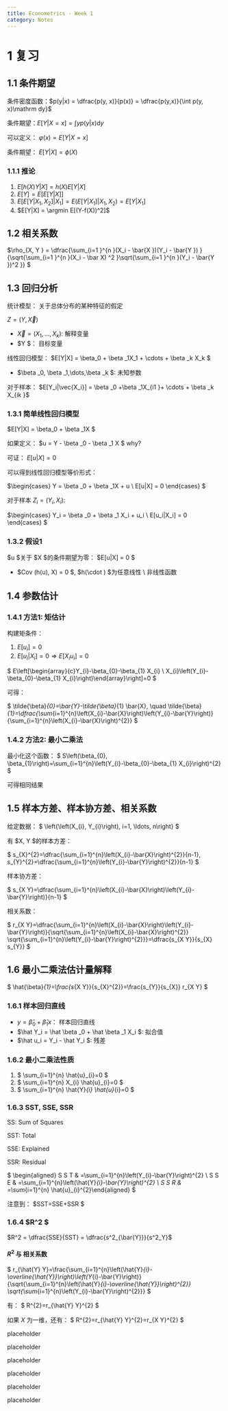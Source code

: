 ```yaml
---
title: Econometrics - Week 1
category: Notes
---
```


# 1 复习

## 1.1 条件期望

条件密度函数：$p(y|x) = \dfrac{p(y, x)}{p(x)} = \dfrac{p(y,x)}{\int p(y, x)\mathrm dy}$

条件期望：$E[Y|X=x] = \int yp(y|x) \mathrm dy$

可以定义： $\varphi (x) = E[Y|X = x]$

条件期望： $E[Y|X] = \phi (X)$

### 1.1.1 推论

1. $E[h(X) Y|X] = h(X) E[Y|X]$
2. $E[Y] = E[E[Y|X]]$
3. $E[E[Y|X_1,X_2]|X_1] = E(E[Y|X_1]|X_1,X_2) = E[Y|X_1]$
4. $E[Y|X] = \argmin E[(Y-f(X))^2]$

## 1.2 相关系数 

$\rho_{X, Y } = \dfrac{\sum_{i=1 }^{n }(X_i - \bar{X })(Y_i - \bar{Y }) }{\sqrt{\sum_{i=1 }^{n }(X_i - \bar X) ^2 }\sqrt{\sum_{i=1 }^{n }(Y_i  - \bar{Y })^2 }} $

## 1.3 回归分析

统计模型： 关于总体分布的某种特征的假定

$Z = (Y, \vec{X })$

- $\vec{X } = (X_1,\dots, X_k)$: 解释变量
- $Y $： 目标变量

线性回归模型： $E[Y|X] = \beta_0 + \beta _1X_1 + \cdots + \beta _k X_k $

- $\beta _0, \beta _1,\dots,\beta _k $: 未知参数

对于样本： $E[Y_i|\vec{X_i}] = \beta _0 +\beta _1X_{i1 }+ \cdots + \beta _k X_{ik }$

### 1.3.1 简单线性回归模型

$E[Y|X] = \beta_0 + \beta _1X $

如果定义： $u = Y - \beta _0 - \beta _1 X $ why?

可证： $E[u|X] = 0$

可以得到线性回归模型等价形式：

$\begin{cases}
Y = \beta _0 + \beta _1X + u \\ 
E[u|X] = 0
\end{cases}
$

对于样本 $Z_i=(Y_i, X_i)$:

$\begin{cases}
Y_i = \beta _0 + \beta _1 X_i + u_i \\ 
E[u_i|X_i] = 0  
\end{cases}
$

### 1.3.2 假设1

$u $关于 $X $的条件期望为零： $E[u|X] = 0 $

- $Cov (h(u), X) = 0 $,  $h(\cdot ) $为任意线性 \ 非线性函数

## 1.4 参数估计

### 1.4.1 方法1: 矩估计

构建矩条件：

1. $E[u_i] = 0$
2. $E[u_i|X_i] = 0 \Rightarrow E[X_iu_i] = 0$

$ E\left[\begin{array}{c}Y_{i}-\beta_{0}-\beta_{1} X_{i} \\ X_{i}\left(Y_{i}-\beta_{0}-\beta_{1} X_{i}\right)\end{array}\right]=0 $

可得：

$ \tilde{\beta}_{0}=\bar{Y}-\tilde{\beta}_{1} \bar{X}, \quad \tilde{\beta}_{1}=\dfrac{\sum_{i=1}^{n}\left(X_{i}-\bar{X}\right)\left(Y_{i}-\bar{Y}\right)}{\sum_{i=1}^{n}\left(X_{i}-\bar{X}\right)^{2}} $

### 1.4.2 方法2: 最小二乘法

最小化这个函数： $ S\left(\beta_{0}, \beta_{1}\right)=\sum_{i=1}^{n}\left(Y_{i}-\beta_{0}-\beta_{1} X_{i}\right)^{2} $

可得相同结果

## 1.5 样本方差、样本协方差、相关系数

给定数据： $ \left\{\left(X_{i}, Y_{i}\right), i=1, \ldots, n\right\} $

有 $X, Y $的样本方差：

$ s_{X}^{2}=\dfrac{\sum_{i=1}^{n}\left(X_{i}-\bar{X}\right)^{2}}{n-1}, s_{Y}^{2}=\dfrac{\sum_{i=1}^{n}\left(Y_{i}-\bar{Y}\right)^{2}}{n-1} $

样本协方差：

$ s_{X Y}=\dfrac{\sum_{i=1}^{n}\left(X_{i}-\bar{X}\right)\left(Y_{i}-\bar{Y}\right)}{n-1} $

相关系数：

$ r_{X Y}=\dfrac{\sum_{i=1}^{n}\left(X_{i}-\bar{X}\right)\left(Y_{i}-\bar{Y}\right)}{\sqrt{\sum_{i=1}^{n}\left(X_{i}-\bar{X}\right)^{2}} \sqrt{\sum_{i=1}^{n}\left(Y_{i}-\bar{Y}\right)^{2}}}=\dfrac{s_{X Y}}{s_{X} s_{Y}} $

## 1.6 最小二乘法估计量解释

$ \hat{\beta}_{1}=\frac{s_{X Y}}{s_{X}^{2}}=\frac{s_{Y}}{s_{X}} r_{X Y} $

### 1.6.1 样本回归直线

- $y = \hat \beta _0 + \hat \beta _1 x$： 样本回归直线
- $\hat Y_i = \hat \beta _0 + \hat \beta _1 X_i $: 拟合值
- $\hat u_i = Y_i - \hat Y_i $: 残差

### 1.6.2 最小二乘法性质

1. $ \sum_{i=1}^{n} \hat{u}_{i}=0 $
2. $ \sum_{i=1}^{n} X_{i} \hat{u}_{i}=0 $
3. $ \sum_{i=1}^{n} \hat{Y}_{i} \hat{u}_{i}=0 $

### 1.6.3 SST, SSE, SSR

SS: Sum of Squares

SST: Total

SSE: Explained

SSR: Residual

$ \begin{aligned} S S T & =\sum_{i=1}^{n}\left(Y_{i}-\bar{Y}\right)^{2} \\ S S E & =\sum_{i=1}^{n}\left(\hat{Y}_{i}-\bar{Y}\right)^{2} \\ S S R & =\sum_{i=1}^{n} \hat{u}_{i}^{2}\end{aligned} $

注意到： $SST=SSE+SSR $

### 1.6.4 $R^2 $


$R^2 = \dfrac{SSE}{SST} = \dfrac{s^2_{\bar{Y}}}{s^2_Y}$

#### $R^2$ 与 相关系数

$ r_{\hat{Y} Y}=\frac{\sum_{i=1}^{n}\left(\hat{Y}_{i}-\overline{\hat{Y}}\right)\left(Y_{i}-\bar{Y}\right)}{\sqrt{\sum_{i=1}^{n}\left(\hat{Y}_{i}-\overline{\hat{Y}}\right)^{2}} \sqrt{\sum_{i=1}^{n}\left(Y_{i}-\bar{Y}\right)^{2}}} $

有： $ R^{2}=r_{\hat{Y} Y}^{2} $


如果 $X$ 为一维，还有： $ R^{2}=r_{\hat{Y} Y}^{2}=r_{X Y}^{2} $







placeholder

placeholder

placeholder

placeholder

placeholder

placeholder